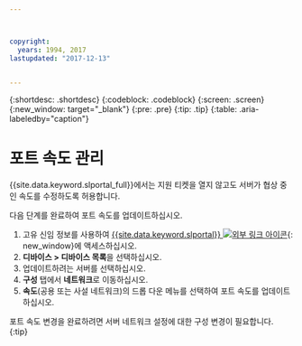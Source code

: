 ```yaml
---



copyright:
  years: 1994, 2017
lastupdated: "2017-12-13"


---
```


{:shortdesc: .shortdesc}
{:codeblock: .codeblock}
{:screen: .screen}
{:new_window: target="_blank"}
{:pre: .pre}
{:tip: .tip}
{:table: .aria-labeledby="caption"}

# 포트 속도 관리

{{site.data.keyword.slportal_full}}에서는 지원 티켓을 열지 않고도 서버가 협상 중인 속도를 수정하도록 허용합니다.

다음 단계를 완료하여 포트 속도를 업데이트하십시오.

1. 고유 신임 정보를 사용하여 [{{site.data.keyword.slportal}} ![외부 링크 아이콘](../icons/launch-glyph.svg "외부 링크 아이콘")](https://control.softlayer.com/){: new_window}에 액세스하십시오.
2. **디바이스 > 디바이스 목록**을 선택하십시오.
3. 업데이트하려는 서버를 선택하십시오.
4. **구성** 탭에서 **네트워크**로 이동하십시오.
5. **속도**(공용 또는 사설 네트워크)의 드롭 다운 메뉴를 선택하여 포트 속도를 업데이트하십시오.

포트 속도 변경을 완료하려면 서버 네트워크 설정에 대한 구성 변경이 필요합니다.
{:tip}
